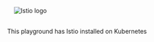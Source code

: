 &nbsp;&nbsp;&nbsp;&nbsp;![Istio logo](https://raw.githubusercontent.com/lorenzo85/scenarios-ica/main/istio-logo.svg)

<br>
This playground has Istio installed on Kubernetes